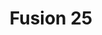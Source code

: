 ---
layout: place
title: "Fusion 25"
permalink: /connecticut/newtown/fusion-25.html
stateAbbr: CT
stateName: Connecticut
cityName: Newtown
seo:
  name: "Fusion 25"
  type: Restaurant
  links: https://www.fusion25.com/
description: "Fusion 25 serves delicious sushi in Newtown, Connecticut. Try fresh Japanese dishes for a great dining experience. Available for takeout, delivery, lunch, and dinner."
place_id: ChIJGQvMQbD854kR4ztjnGJbjLA
photos:
  - name: >-
      places/ChIJGQvMQbD854kR4ztjnGJbjLA/photos/AeeoHcJIFm4nAEa7Jfbmjb5-h3gF0GfBfVUKXIP0mUVJG4qKNCjX9Bv_Mgw697l9K1GnDB4njXGB6lybHrTQOUAc8wUn2wA4gctzECWsY3HVge9D6IjWcC2Nz7eHovFtBj1M5uYw6rVjAbvF-ktc446VRuoMCz0uPfXphogrD28Cv7Fwu6qGVGmqYXR6vAVCnD5BXUToj4F5DLVNXd13o8zVRJePqOaaRMbDk1TnAc2n0ZWP2l4L37PRuYYHjQ367BEGa9giR3xx9vuOVmiwEh0mMkjdTgP4r26gxujqBtOiybFAYETLQ-ZGIRXwWuvpnivAnB2Zp4pQaYdi0nyT3wd3ZERg908y0ifBnRjzdWR3AAws-8-TJavyO05Kr1pUiFoozPwb5ddu40GoSb8egYQy4ML7G4M5Ql5idQdrfdtqpX0
    widthPx: 3990
    heightPx: 3000
    authorAttributions:
      - displayName: Colin Liik
        uri: https://maps.google.com/maps/contrib/102463297861154177540
        photoUri: >-
          https://lh3.googleusercontent.com/a/ACg8ocIgIUSjysC_s35B5rzyJmNjUBTCrB5YcTkGjVJi_QP2r67oK3o=s100-p-k-no-mo
    flagContentUri: >-
      https://www.google.com/local/imagery/report/?cb_client=maps_api_places.places_api&image_key=!1e10!2sCIHM0ogKEICAgICRroyhDA&hl=en-US
    googleMapsUri: >-
      https://www.google.com/maps/place//data=!3m4!1e2!3m2!1sCIHM0ogKEICAgICRroyhDA!2e10!4m2!3m1!1s0x89e7fcb041cc0b19:0xb08c5b629c633be3
  - name: >-
      places/ChIJGQvMQbD854kR4ztjnGJbjLA/photos/AeeoHcKgrwj-luNoviG8Ievtl7j4xm_sSinqrGPPUgtH5hZ_eoJl5vGjgjceqqmSiEVxKP8EVI9AMfHjGMbIuPMJf7Ra7_tMiCLcpicGb6eE_HkToDhZLnNXny0iTOiQd3RiScjDN0JhCeGfcfg6-TmdFzpyAse78znzsM97TqLWGEFLuEDvH00Y-kVEPN_lhDrhzr9Dfpvs_gzzLcezzmXNKR8kqIMaGSfcgnYxzUsspirsjF2oMUOfygtVkVZlcqEU3ZYOzj2j1gRmT1A_TU_WBuUZVzARJO2Bxbog6r7ODsQ7mYE9iShXhrCluN8kIhqOO3ogbUaBuLhioe09TD7v6lkzqWhY50bV9A0BkmB80tiFEHUn77c725kQf2bGd7oWe7IAubLYTZRfVwVaFrvWwbrdKNwkh4WiwblDa95tfw-xZmM
    widthPx: 1868
    heightPx: 2327
    authorAttributions:
      - displayName: Marcy
        uri: https://maps.google.com/maps/contrib/105376924078225567870
        photoUri: >-
          https://lh3.googleusercontent.com/a-/ALV-UjX3hKrRoZ9uhRyDoOk0fmTjCtimQmR-bg117B-wul8u6mFs6ElK8Q=s100-p-k-no-mo
    flagContentUri: >-
      https://www.google.com/local/imagery/report/?cb_client=maps_api_places.places_api&image_key=!1e10!2sCIHM0ogKEICAgIDP3P7b2QE&hl=en-US
    googleMapsUri: >-
      https://www.google.com/maps/place//data=!3m4!1e2!3m2!1sCIHM0ogKEICAgIDP3P7b2QE!2e10!4m2!3m1!1s0x89e7fcb041cc0b19:0xb08c5b629c633be3
  - name: >-
      places/ChIJGQvMQbD854kR4ztjnGJbjLA/photos/AeeoHcJT0kxjtyvPqH6c6u3Ym67W2GxmGR_DzLPAPEp3QyCc4N27OAddu9Ik27ctVTIVp6eL_21C5XUvFfDJUY3O1WVOw9H7prHpeaQzqrOQa-k_2dz6vW8e4uf5J9-zRSp5ufjsogQZNipQdu2078X_jr-Ctb7LArhfWBibQ5ryXaSOJuUuVguHMrsu0sXowo-XWCsgdNPZmIttfvxMqgqvhVDYaMKs2klr3YqTkrpaB7upZl2e4VvQ-XK4oW4RreXaSw_IYX5gXr_0vylZsg6e3z7pZ4yU6LrKjUCuPYoeePHDMHSaIXl6tYaDMG616l4BNOy-kKpFajssbI35_lX9akGJnwLBldPCBw3Gl37PUTbWO3hi70td01SxiC5EW-XdlajTN4QomgDdECbl3zJZ8ITLrJBDwNL0cEANZFCugszmtck
    widthPx: 4080
    heightPx: 3060
    authorAttributions:
      - displayName: Melissa Ann
        uri: https://maps.google.com/maps/contrib/112082609931457589520
        photoUri: >-
          https://lh3.googleusercontent.com/a-/ALV-UjVmOU1EqqMdfe0zRH-7E_FrINPbbGaoswy0ZzqBGmkvjqfgQ3z1gw=s100-p-k-no-mo
    flagContentUri: >-
      https://www.google.com/local/imagery/report/?cb_client=maps_api_places.places_api&image_key=!1e10!2sCIHM0ogKEICAgICXm4Kx6QE&hl=en-US
    googleMapsUri: >-
      https://www.google.com/maps/place//data=!3m4!1e2!3m2!1sCIHM0ogKEICAgICXm4Kx6QE!2e10!4m2!3m1!1s0x89e7fcb041cc0b19:0xb08c5b629c633be3
  - name: >-
      places/ChIJGQvMQbD854kR4ztjnGJbjLA/photos/AeeoHcIYY7eHe6Qkf8Sw_jJ3QToOYCDHrIrSNf0nTjTwhGzWxc6ap9vsHYvvjD2iz-8EqwvkfLP8qxLerRLhw0-WfCRsVSye2y8dYWBHRwbRaVXVfVSSHTrUov6-5MxBh3XOyGx9xRg9NDuZF6HaNYhBVckxXPbTPlPG_dwMnQhWCBafMktx9Wup8II2HDhhBjTWHnt-PBItqvxdWl6B_NsK4H-7fUI2Vl94Cw9oAAASw9adskRPqXucjc6aNcA7ek7krBYtQFSpdX-RWC8IGE7QpTUOtDv0AQvt2KcJKZQFDy8_q4Pav6mqJpMSQlzDBvMcbXMkrfn-3eigIJMjzq4WQ1902YENumu5kwxFDT8F5eqf1kuXCjJ5wpiIlNcoCD8tLIQSwJ_4an0T1r11iBPPCHByERGLKOkOcaYGujBe64_QRWw
    widthPx: 4032
    heightPx: 3024
    authorAttributions:
      - displayName: Spokane WA Drone
        uri: https://maps.google.com/maps/contrib/108109412895398277567
        photoUri: >-
          https://lh3.googleusercontent.com/a-/ALV-UjUDCi--43BtNr4rP4KRyCg3OupgD5B5f6G7RaZAuXVt4ry2gGE=s100-p-k-no-mo
    flagContentUri: >-
      https://www.google.com/local/imagery/report/?cb_client=maps_api_places.places_api&image_key=!1e10!2sCIHM0ogKEICAgIClmdzOoAE&hl=en-US
    googleMapsUri: >-
      https://www.google.com/maps/place//data=!3m4!1e2!3m2!1sCIHM0ogKEICAgIClmdzOoAE!2e10!4m2!3m1!1s0x89e7fcb041cc0b19:0xb08c5b629c633be3
  - name: >-
      places/ChIJGQvMQbD854kR4ztjnGJbjLA/photos/AeeoHcJrp89_DGNfdHjM0iAApWF7vLQJOD5L7cduef6LEli9UzHGV4ykkohrGqMiOsI_0vqR0ZFyQESPUpC_LCLyXUIHcXxrxCyYTGL5ErLGoUWscCLdU43sWE4KB-t6ErVQpyVy1sy3ICkKbxeOBYMwEZz6Fq5sAirigTTg1Oo30doYUbTU9sa1mbaZ1OM-jR4oRqMDIQ9aGx5waAyjPbOxbdoB6kfXHYpRObnJzzWgRaIiFPFoR3TpzVdQfO7z7mKUNoNaBBZxRkuc3CMdi_BNraNLZ5IlfOLDV6-yQaOh4_nVI_qlBliJEPJn7hrVNpo3jwRNlRHDI_-heVt5goTbf1awSCb4Lk5DBzkrf8FpWTZzjT7_3tcR0mXSUoxJ3G52egx6gDS7-hOx-9qKx9Cs9b7T7RAtPXbuMWpNCHt312nx3dvm
    widthPx: 3024
    heightPx: 4032
    authorAttributions:
      - displayName: Brenda C
        uri: https://maps.google.com/maps/contrib/104967150319125336262
        photoUri: >-
          https://lh3.googleusercontent.com/a/ACg8ocKDqLQo-BqIHJSsT-getjYUk70M8bByHJqyv_perQKYgC8cXw=s100-p-k-no-mo
    flagContentUri: >-
      https://www.google.com/local/imagery/report/?cb_client=maps_api_places.places_api&image_key=!1e10!2sCIHM0ogKEICAgIDO58z4uAE&hl=en-US
    googleMapsUri: >-
      https://www.google.com/maps/place//data=!3m4!1e2!3m2!1sCIHM0ogKEICAgIDO58z4uAE!2e10!4m2!3m1!1s0x89e7fcb041cc0b19:0xb08c5b629c633be3
  - name: >-
      places/ChIJGQvMQbD854kR4ztjnGJbjLA/photos/AeeoHcK3gF2GfsL7OWestdSDs4iSzBMCVdAuaZK6gHFLtD_F_qrJrlKh5u71rpaXZ-AS4CX7vimlYUMp2jHwL7X382RjJPAf5YvnL0ug8opwF-1dHnoYQougtJAKX0GHH4dWzsITIowJdMycpJwPR3s0WNsXtEOo8twlAdhhcK4w4I0K79bCiaQoT8acNTeF6_jJ2Kem7xLgtSZqQ2ZfgMkwvREpMdhNxQ0T0kmYtE7vg2G3Y8sDMqibvG_ve2Qbnx1PJvHiJeUY_Whj3Hs_u1O8nUTZqBepFuFc_dEcBXUE44zT95ojErrDJmlmPw6jXM2l_WGkytW-QnARzD6k2s8NdMdxNrdeo-qQd84dxLnxxYBtKg6ny8DDiJNFCJgetJGSj5Y9s814Na3kcewTDs4Bt1dcLz9x9IRMWaMOcN3AxIg
    widthPx: 3056
    heightPx: 4064
    authorAttributions:
      - displayName: Colin Liik
        uri: https://maps.google.com/maps/contrib/102463297861154177540
        photoUri: >-
          https://lh3.googleusercontent.com/a/ACg8ocIgIUSjysC_s35B5rzyJmNjUBTCrB5YcTkGjVJi_QP2r67oK3o=s100-p-k-no-mo
    flagContentUri: >-
      https://www.google.com/local/imagery/report/?cb_client=maps_api_places.places_api&image_key=!1e10!2sCIHM0ogKEICAgICRrsyAYQ&hl=en-US
    googleMapsUri: >-
      https://www.google.com/maps/place//data=!3m4!1e2!3m2!1sCIHM0ogKEICAgICRrsyAYQ!2e10!4m2!3m1!1s0x89e7fcb041cc0b19:0xb08c5b629c633be3
  - name: >-
      places/ChIJGQvMQbD854kR4ztjnGJbjLA/photos/AeeoHcLy0YSKmmlDB0UkwUB_-FAVvcMfjHyXln6n9tyaJjH9vBYsVa_uwiCDrH2EZHDtYnqnipFKqCCudapyPSxmPFoRH8JxLIz90Bm0BgNYhTen1wf0jFKbWxfRriG7ffl7ehyMR0TXHdf0YlT5ag_QfoGIKsYXofyIs9onu4T0r16_yytlR8nJyRERjkoomjTXpiYR27zUS9pff3hT06mo9jFe1XhaPYnjPisL_JgEuR4dzS-9v4r1ADLgY0UsQD5CJixvwBO-havQUdRnYl2JUnIH1znT14mhPaPM2_yjcJgKB3ncFUgLipdBqefYXWzs_-k1_MqLxPX1-9B-aT4s5wPxXtTTfZBOON4JV7_za1oGYLvR8Vwt3ZBwoUKAVVk8GaaG7w8YUKRPZ9xeVfHwEmELwn8GrWCQZriG8Jf_wWLesdE
    widthPx: 4080
    heightPx: 3072
    authorAttributions:
      - displayName: Samantha Liik
        uri: https://maps.google.com/maps/contrib/101903241687973081290
        photoUri: >-
          https://lh3.googleusercontent.com/a/ACg8ocJhNmSJBNdRkHUn-Ld-XBHyk_K0gPxkSTUv-DrUBSDrIW5tMg=s100-p-k-no-mo
    flagContentUri: >-
      https://www.google.com/local/imagery/report/?cb_client=maps_api_places.places_api&image_key=!1e10!2sCIHM0ogKEICAgICR2_333wE&hl=en-US
    googleMapsUri: >-
      https://www.google.com/maps/place//data=!3m4!1e2!3m2!1sCIHM0ogKEICAgICR2_333wE!2e10!4m2!3m1!1s0x89e7fcb041cc0b19:0xb08c5b629c633be3
  - name: >-
      places/ChIJGQvMQbD854kR4ztjnGJbjLA/photos/AeeoHcJPBOLNFkkTzvfSh3S04y8ZjbXDn6k0JD2lbnQN8EvLqJNeel1P4c6RwuhWk_p5XIRvQescVvXHpeMy9WRUDjD3sBeQlU0Uva928B5q0kS8bL6Bo1s56HwELRcL2bHnDSpTEpaPKr4z3Z9dp31aviLAm9y8K8b2SfkhojmrvfrHTurV4FnmznLsA-JwZS9lovmLb6GjLOIh8u9L_jQq6RSLgucpAj1Uvg44eaW_UmM9bkfQueoWXfF0lGnA_IENPEp_l-GACJny9ryFUXS1EzqvLmxT1rd8zDeAvEXwo6mPBluoMwmAcMbPHj6cD-itTdY8GOMtMPOLQii6WEM5b4CLM5uk9Win9QhvJc8TjmzVV6u3RpkbkKCGVJxmFgHlTjNMyvBVagT5oMnp5gtCMP1uk9XRhiSQPoh4Zd9PzhF1Qw
    widthPx: 4032
    heightPx: 3024
    authorAttributions:
      - displayName: Ali Issaei
        uri: https://maps.google.com/maps/contrib/102683696905105576702
        photoUri: >-
          https://lh3.googleusercontent.com/a/ACg8ocIvNQay_7NyOHSntfqzdK7E8GYd7plcbZNlWvql9fOb4c5x5tXA=s100-p-k-no-mo
    flagContentUri: >-
      https://www.google.com/local/imagery/report/?cb_client=maps_api_places.places_api&image_key=!1e10!2sCIHM0ogKEICAgICk4dfecw&hl=en-US
    googleMapsUri: >-
      https://www.google.com/maps/place//data=!3m4!1e2!3m2!1sCIHM0ogKEICAgICk4dfecw!2e10!4m2!3m1!1s0x89e7fcb041cc0b19:0xb08c5b629c633be3
  - name: >-
      places/ChIJGQvMQbD854kR4ztjnGJbjLA/photos/AeeoHcKnl4G7doRsZOygL_Qcjmr3CujmiXGQEsej8yGCwlOq-PINzyupNHbK51wY0j28Z4D-offP5rph_nOSY46aEvseklHmHuwDoGIVcOsYHC3Jx9gvC09ZnDGgdzN6oIKOVUEfSHYj1_BjiuGoEBZBmC1Y_3VaMYLaeqZQaSyrig0-_Kj55BGCe9FUkz8orUw14rSQb9IPvGDh5X25cESgGRCJ3yINGro_0gfpVHxLGGuI4gNmPO53vSTlJhmKX1am0Tj2laF8V3RYVLWeddfxAP0Bf83vFzDupogP2MfEvCN7Xwz9J3Punp6J91-xxRhUCxRinRN5baRZ4pRJmHg2fkCN1fXwrUMIVM8qS5pyZNby3XnNkT5buQupuUr4nadHP9UckMAoUfFZc-AyS8LCDpfIrzsTlqtmpLnR0I-0AUg
    widthPx: 4032
    heightPx: 3024
    authorAttributions:
      - displayName: Ali Issaei
        uri: https://maps.google.com/maps/contrib/102683696905105576702
        photoUri: >-
          https://lh3.googleusercontent.com/a/ACg8ocIvNQay_7NyOHSntfqzdK7E8GYd7plcbZNlWvql9fOb4c5x5tXA=s100-p-k-no-mo
    flagContentUri: >-
      https://www.google.com/local/imagery/report/?cb_client=maps_api_places.places_api&image_key=!1e10!2sCIHM0ogKEICAgICk4demJQ&hl=en-US
    googleMapsUri: >-
      https://www.google.com/maps/place//data=!3m4!1e2!3m2!1sCIHM0ogKEICAgICk4demJQ!2e10!4m2!3m1!1s0x89e7fcb041cc0b19:0xb08c5b629c633be3
  - name: >-
      places/ChIJGQvMQbD854kR4ztjnGJbjLA/photos/AeeoHcLeEaCLVM3AHcywg1jn02Bcyp3OLK_MM420GnIGC2BVfk7atgP_zNG2KUJ4Zfh3ZrPtKV1J6FAIgkzk5LuVzkDSUH9WjLIAVf7fDnju776tWynWkT-Or46GAe8fi7kgPOwxEbJQxCol2GbO4CY5eIdyaGYgkElNXBeXE-ohUdwJxYPTTpdDLnw9WhfAXjACnLe_LSJ0jyB9SvhxSq5ihay0TPabdK5vkS6vcqsKsegerusFK5CGotDmvgQT-xBDdDRkJ9mtoFYJ0nSY_eOfMUA-e7BSvE51eAu02xwm3wJuLhDlHksyMWzD79FewhGdFfWDGasokYebzq2zqcmRdZG1NEn8qkUXrbSrVa8mF0rpnkv9jHyLz57EvLgxrmmuiVLLBbOTknOTtpheRGNEKuMKZMmkYWtBBvFYBEbeEd8R0WzA
    widthPx: 3056
    heightPx: 4064
    authorAttributions:
      - displayName: Colin Liik
        uri: https://maps.google.com/maps/contrib/102463297861154177540
        photoUri: >-
          https://lh3.googleusercontent.com/a/ACg8ocIgIUSjysC_s35B5rzyJmNjUBTCrB5YcTkGjVJi_QP2r67oK3o=s100-p-k-no-mo
    flagContentUri: >-
      https://www.google.com/local/imagery/report/?cb_client=maps_api_places.places_api&image_key=!1e10!2sCIHM0ogKEICAgICRrsy9lwE&hl=en-US
    googleMapsUri: >-
      https://www.google.com/maps/place//data=!3m4!1e2!3m2!1sCIHM0ogKEICAgICRrsy9lwE!2e10!4m2!3m1!1s0x89e7fcb041cc0b19:0xb08c5b629c633be3
address: 123 S Main St, Newtown, CT 06470, USA
street: 123 S Main St
city: Newtown
state: CT
zip: '06470'
country: USA
neighborhood: null
latitude: '41.389351'
longitude: '-73.287430'
accessibility_options:
  wheelchairAccessibleParking: true
  wheelchairAccessibleEntrance: true
  wheelchairAccessibleRestroom: true
  wheelchairAccessibleSeating: true
business_status: OPERATIONAL
name: Fusion 25
google_maps_links:
  directionsUri: >-
    https://www.google.com/maps/dir//''/data=!4m7!4m6!1m1!4e2!1m2!1m1!1s0x89e7fcb041cc0b19:0xb08c5b629c633be3!3e0
  placeUri: https://maps.google.com/?cid=12721643526503480291
  writeAReviewUri: >-
    https://www.google.com/maps/place//data=!4m3!3m2!1s0x89e7fcb041cc0b19:0xb08c5b629c633be3!12e1
  reviewsUri: >-
    https://www.google.com/maps/place//data=!4m4!3m3!1s0x89e7fcb041cc0b19:0xb08c5b629c633be3!9m1!1b1
  photosUri: >-
    https://www.google.com/maps/place//data=!4m3!3m2!1s0x89e7fcb041cc0b19:0xb08c5b629c633be3!10e5
primary_type: Asian Restaurant
opening_hours:
  regular: null
  current: null
secondary_opening_hours:
  regular:
    weekdayDescriptions: null
    type: null
  current:
    weekdayDescriptions: null
    type: null
phone: (203) 304-9688
price_level: PRICE_LEVEL_MODERATE
price_range: null
rating: '4.3'
rating_count: 376
website: https://www.fusion25.com/
reviews:
  - name: >-
      places/ChIJGQvMQbD854kR4ztjnGJbjLA/reviews/ChZDSUhNMG9nS0VJQ0FnSUNYbTRLeEtREAE
    relativePublishTimeDescription: 5 months ago
    rating: 5
    text:
      text: >-
        Ordered sushi to go. I ordered the Yellowtail jalapeño roll, which was
        good. Also ordered the spicy shrimp mango roll. It was delicious! This
        was my first time trying this kind of roll. Never had fruit in a roll
        before, so I was a bit hesitant. But it was one of the best rolls I've
        ever had! The restaurant is really nice. The young woman in the front
        was so kind. I'm definitely coming back to have a sit-down experience.
      languageCode: en
    originalText:
      text: >-
        Ordered sushi to go. I ordered the Yellowtail jalapeño roll, which was
        good. Also ordered the spicy shrimp mango roll. It was delicious! This
        was my first time trying this kind of roll. Never had fruit in a roll
        before, so I was a bit hesitant. But it was one of the best rolls I've
        ever had! The restaurant is really nice. The young woman in the front
        was so kind. I'm definitely coming back to have a sit-down experience.
      languageCode: en
    authorAttribution:
      displayName: Melissa Ann
      uri: https://www.google.com/maps/contrib/112082609931457589520/reviews
      photoUri: >-
        https://lh3.googleusercontent.com/a-/ALV-UjVmOU1EqqMdfe0zRH-7E_FrINPbbGaoswy0ZzqBGmkvjqfgQ3z1gw=s128-c0x00000000-cc-rp-mo-ba5
    publishTime: '2024-10-20T19:22:14.652718Z'
    flagContentUri: >-
      https://www.google.com/local/review/rap/report?postId=ChZDSUhNMG9nS0VJQ0FnSUNYbTRLeEtREAE&d=17924085&t=1
    googleMapsUri: >-
      https://www.google.com/maps/reviews/data=!4m6!14m5!1m4!2m3!1sChZDSUhNMG9nS0VJQ0FnSUNYbTRLeEtREAE!2m1!1s0x89e7fcb041cc0b19:0xb08c5b629c633be3
  - name: >-
      places/ChIJGQvMQbD854kR4ztjnGJbjLA/reviews/ChdDSUhNMG9nS0VJQ0FnTURnckwzRHF3RRAB
    relativePublishTimeDescription: a month ago
    rating: 2
    text:
      text: >-
        Took 20 minutes after seating before waitress came to the table to take
        drink orders. Chef didn’t come to the table until one hour and 15
        minutes after our reservation. Chicken had no flavor wouldn’t recommend.
        Veggies, rice, noodles and sauces were great. No check provided so had
        to go to the front … apparently waitress just never dropped check off
        and was supposed to provide us a check at the table.  Staff not that
        attentive. Probably won’t be back, mediocre experience. Pricing ok.
        Location is nice.
      languageCode: en
    originalText:
      text: >-
        Took 20 minutes after seating before waitress came to the table to take
        drink orders. Chef didn’t come to the table until one hour and 15
        minutes after our reservation. Chicken had no flavor wouldn’t recommend.
        Veggies, rice, noodles and sauces were great. No check provided so had
        to go to the front … apparently waitress just never dropped check off
        and was supposed to provide us a check at the table.  Staff not that
        attentive. Probably won’t be back, mediocre experience. Pricing ok.
        Location is nice.
      languageCode: en
    authorAttribution:
      displayName: Jessica A
      uri: https://www.google.com/maps/contrib/117400430213634477773/reviews
      photoUri: >-
        https://lh3.googleusercontent.com/a/ACg8ocJkvmHVhPPPv9e0IPD6t_Bq_RoS8uDNFxE-KaCiYfeAZC0W8A=s128-c0x00000000-cc-rp-mo-ba2
    publishTime: '2025-02-23T02:22:02.942746Z'
    flagContentUri: >-
      https://www.google.com/local/review/rap/report?postId=ChdDSUhNMG9nS0VJQ0FnTURnckwzRHF3RRAB&d=17924085&t=1
    googleMapsUri: >-
      https://www.google.com/maps/reviews/data=!4m6!14m5!1m4!2m3!1sChdDSUhNMG9nS0VJQ0FnTURnckwzRHF3RRAB!2m1!1s0x89e7fcb041cc0b19:0xb08c5b629c633be3
  - name: >-
      places/ChIJGQvMQbD854kR4ztjnGJbjLA/reviews/ChZDSUhNMG9nS0VJQ0FnTUNnNi1UcVNBEAE
    relativePublishTimeDescription: a month ago
    rating: 2
    text:
      text: >-
        The hibachi room was freezing ! No heat! The filet mignon was delicious.
        The shrimp tasted bad. To sit in a cold room is not enjoyable in 24
        degree weather. Thumbs down. No one was in the restaurant. 4 other
        people. Strange on a Thursday night! I have been there many times. Food
        is always good. But a cold room, forget it.
      languageCode: en
    originalText:
      text: >-
        The hibachi room was freezing ! No heat! The filet mignon was delicious.
        The shrimp tasted bad. To sit in a cold room is not enjoyable in 24
        degree weather. Thumbs down. No one was in the restaurant. 4 other
        people. Strange on a Thursday night! I have been there many times. Food
        is always good. But a cold room, forget it.
      languageCode: en
    authorAttribution:
      displayName: Sue Jackson
      uri: https://www.google.com/maps/contrib/108142442214451619542/reviews
      photoUri: >-
        https://lh3.googleusercontent.com/a/ACg8ocLfAqHjv_z2gUhm4gydyDYobNUZS6wvMIr27vyAhHOsTAv6Iw=s128-c0x00000000-cc-rp-mo
    publishTime: '2025-02-20T23:41:32.092608Z'
    flagContentUri: >-
      https://www.google.com/local/review/rap/report?postId=ChZDSUhNMG9nS0VJQ0FnTUNnNi1UcVNBEAE&d=17924085&t=1
    googleMapsUri: >-
      https://www.google.com/maps/reviews/data=!4m6!14m5!1m4!2m3!1sChZDSUhNMG9nS0VJQ0FnTUNnNi1UcVNBEAE!2m1!1s0x89e7fcb041cc0b19:0xb08c5b629c633be3
  - name: >-
      places/ChIJGQvMQbD854kR4ztjnGJbjLA/reviews/ChZDSUhNMG9nS0VJQ0FnSUNSMjkzN0VREAE
    relativePublishTimeDescription: 2 years ago
    rating: 5
    text:
      text: >-
        We went on a Friday night and it was packed. Had to wait 20 minutes for
        a table. Service was ok, they never came to check on us after the food
        came. Never asked us if we wanted another drink from the bar. But the
        food was excellent!  Very fresh and delicious. Definitely would come
        back for the food
      languageCode: en
    originalText:
      text: >-
        We went on a Friday night and it was packed. Had to wait 20 minutes for
        a table. Service was ok, they never came to check on us after the food
        came. Never asked us if we wanted another drink from the bar. But the
        food was excellent!  Very fresh and delicious. Definitely would come
        back for the food
      languageCode: en
    authorAttribution:
      displayName: Samantha Liik
      uri: https://www.google.com/maps/contrib/101903241687973081290/reviews
      photoUri: >-
        https://lh3.googleusercontent.com/a/ACg8ocJhNmSJBNdRkHUn-Ld-XBHyk_K0gPxkSTUv-DrUBSDrIW5tMg=s128-c0x00000000-cc-rp-mo-ba3
    publishTime: '2023-04-11T13:35:14.838167Z'
    flagContentUri: >-
      https://www.google.com/local/review/rap/report?postId=ChZDSUhNMG9nS0VJQ0FnSUNSMjkzN0VREAE&d=17924085&t=1
    googleMapsUri: >-
      https://www.google.com/maps/reviews/data=!4m6!14m5!1m4!2m3!1sChZDSUhNMG9nS0VJQ0FnSUNSMjkzN0VREAE!2m1!1s0x89e7fcb041cc0b19:0xb08c5b629c633be3
  - name: >-
      places/ChIJGQvMQbD854kR4ztjnGJbjLA/reviews/ChZDSUhNMG9nS0VJQ0FnTUNBaGNXUU9nEAE
    relativePublishTimeDescription: 2 months ago
    rating: 3
    text:
      text: >-
        Fusion 25 is a mixed hibachi experience. When entering the hibachi room,
        it is freezing cold. It may take a while for the waiters to take your
        order, and even longer for the chef to come out. The food is good, and
        decently priced. We needed to ask for sauce, which is normally provided
        at the start of the diner.
      languageCode: en
    originalText:
      text: >-
        Fusion 25 is a mixed hibachi experience. When entering the hibachi room,
        it is freezing cold. It may take a while for the waiters to take your
        order, and even longer for the chef to come out. The food is good, and
        decently priced. We needed to ask for sauce, which is normally provided
        at the start of the diner.
      languageCode: en
    authorAttribution:
      displayName: Lorenzo Lucas
      uri: https://www.google.com/maps/contrib/113966641165101621039/reviews
      photoUri: >-
        https://lh3.googleusercontent.com/a-/ALV-UjVxKKd6mwzd-1HqctHRa_5r368qmge8R4mSGd1X_ytC6MNlXoBv=s128-c0x00000000-cc-rp-mo-ba3
    publishTime: '2025-02-02T13:17:03.782934Z'
    flagContentUri: >-
      https://www.google.com/local/review/rap/report?postId=ChZDSUhNMG9nS0VJQ0FnTUNBaGNXUU9nEAE&d=17924085&t=1
    googleMapsUri: >-
      https://www.google.com/maps/reviews/data=!4m6!14m5!1m4!2m3!1sChZDSUhNMG9nS0VJQ0FnTUNBaGNXUU9nEAE!2m1!1s0x89e7fcb041cc0b19:0xb08c5b629c633be3
parking_options:
  freeParkingLot: true
  freeStreetParking: true
payment_options:
  acceptsCreditCards: true
  acceptsDebitCards: true
  acceptsCashOnly: false
allow_dogs: null
curbside_pickup: null
delivery: true
dine_in: true
good_for_children: true
good_for_groups: true
good_for_sports: null
live_music: false
menu_for_children: true
outdoor_seating: true
reservable: true
restroom: true
serves_beer: true
serves_breakfast: false
serves_brunch: null
serves_cocktails: true
serves_coffee: true
serves_dinner: true
serves_dessert: true
serves_lunch: true
serves_vegetarian_food: true
serves_wine: true
takeout: true
summary: null

---